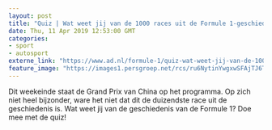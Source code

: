 ```yaml
---
layout: post
title: "Quiz | Wat weet jij van de 1000 races uit de Formule 1-geschiedenis?"
date: Thu, 11 Apr 2019 12:53:00 GMT
categories: 
- sport 
- autosport 
externe_link: "https://www.ad.nl/formule-1/quiz-wat-weet-jij-van-de-1000-races-uit-de-formule-1-geschiedenis~a5913411/"
feature_image: "https://images1.persgroep.net/rcs/ru6NytinYwgxwSFAjTJ6TqvtxMA/diocontent/72573787/_fitwidth/400/?appId=21791a8992982cd8da851550a453bd7f&quality=0.7"
---
```


Dit weekeinde staat de Grand Prix van China op het programma. Op zich niet heel bijzonder, ware het niet dat dit de duizendste race uit de geschiedenis is. Wat weet jij van de geschiedenis van de Formule 1? Doe mee met de quiz!

